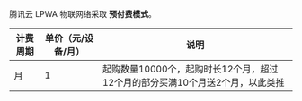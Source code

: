 腾讯云 LPWA 物联网络采取 **预付费模式**。

| 计费周期 | 单价（元/设备/月） | 说明                      |
| ---- |------------- | ----------------------------------- |
| 月    |  1             | 起购数量10000个，起购时长12个月，超过12个月的部分买满10个月送2个月，以此类推 |

